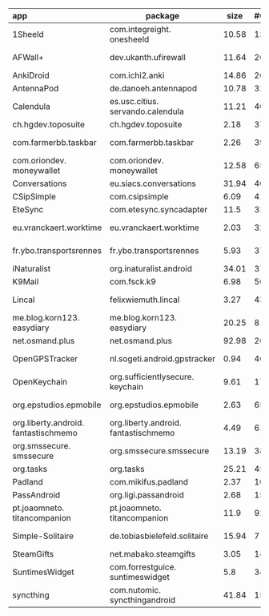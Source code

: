 | app              | package       | size  | #Component | #Activity | star | version  | github                                                | fdroid                                                       |
| :-------------------| ----------- | ----- | ---------- | --------- | ---- | -------- | ----------------------------------------------------- | ------------------------------------------------------------ |
| 1Sheeld                             | com.integreight.<br>onesheeld           | 10.58 | 13         | 8         | 67   | 1.9.0    | https://github.com/Integreight/1Sheeld-Android-App    |                                                              |
| AFWall+                             | dev.ukanth.ufirewall                | 11.64 | 26         | 15        | 1890 | 3.1.0    | https://github.com/ukanth/afwall                      | https://f-droid.org/zh_Hans/packages/dev.ukanth.ufirewall/   |
| AnkiDroid                           | com.ichi2.anki                      | 14.86 | 26         | 21        | 3775 | 2.8.4    | https://github.com/ankidroid/Anki-Android             | https://f-droid.org/packages/com.ichi2.anki/                 |
| AntennaPod                          | de.danoeh.antennapod                | 10.78 | 32         | 21        | 3567 | 1.7.1    | https://github.com/AntennaPod/AntennaPod              | https://f-droid.org/packages/de.danoeh.antennapod/           |
| Calendula                           | es.usc.citius.<br>servando.calendula    | 11.21 | 40         | 26        | 178  | 2.5.11   | https://github.com/citiususc/calendula                | https://f-droid.org/packages/es.usc.citius.servando.calendula/ |
| ch.hgdev.toposuite                  | ch.hgdev.toposuite                  | 2.18  | 37         | 37        | 10   | 1.0.3    | https://github.com/hgdev-ch/toposuite-android         | https://f-droid.org/packages/ch.hgdev.toposuite/             |
| com.farmerbb.taskbar                | com.farmerbb.taskbar                | 2.26  | 39         | 22        | 350  | 3.9.1    | https://github.com/farmerbb/Taskbar                   | https://f-droid.org/zh_Hans/packages/com.farmerbb.taskbar/   |
| com.oriondev.<br>moneywallet            | com.oriondev.<br>moneywallet            | 12.58 | 65         | 32        | 259  | 4.0.2    | https://github.com/AndreAle94/moneywallet             | https://f-droid.org/zh_Hans/packages/com.oriondev.moneywallet/ |
| Conversations                       | eu.siacs.conversations              | 31.94 | 40         | 35        | 3829 | 2.5.1    | https://github.com/iNPUTmice/Conversations            | https://f-droid.org/packages/eu.siacs.conversations/         |
| CSipSimple                          | com.csipsimple                      | 6.09  | 41         | 23        | 289  | 1.02.03  | https://github.com/r3gis3r/CSipSimple                 |                                                              |
| EteSync                             | com.etesync.syncadapter             | 11.5  | 32         | 18        | 193  | 1.4.6    | https://github.com/etesync/android                    | https://f-droid.org/packages/com.etesync.syncadapter/        |
| eu.vranckaert.worktime              | eu.vranckaert.worktime              | 2.03  | 32         | 49        | /    | 1.1.13.4 |                                                       | https://f-droid.org/zh_Hans/packages/eu.vranckaert.worktime/ |
| fr.ybo.transportsrennes             | fr.ybo.transportsrennes             | 5.93  | 37         | 30        | 55   | 3.8.4    | https://f-droid.org/packages/fr.ybo.transportsrennes/ | https://github.com/ybonnel/TransportsRennes                  |
| iNaturalist                         | org.inaturalist.android             | 34.01 | 37         | 54        | 97   | 1.11.19  | https://github.com/inaturalist/iNaturalistAndroid     |                                                              |
| K9Mail                              | com.fsck.k9                         | 6.98  | 50         | 29        | 5836 | 5.6      | https://github.com/k9mail/k-9                         | https://f-droid.org/packages/com.fsck.k9/                    |
| Lincal                              | felixwiemuth.lincal                 | 3.27  | 43         | 5         | 7    | 1.31     | https://github.com/felixwiemuth/LinCal                | https://f-droid.org/zh_Hans/packages/felixwiemuth.lincal/    |
| me.blog.korn123.<br>easydiary           | me.blog.korn123.<br>easydiary           | 20.25 | 8          | 22        | 234  | 1.4.153  | https://github.com/hanjoongcho/aaf-easydiary          | https://f-droid.org/en/packages/me.blog.korn123.easydiary/   |
| net.osmand.plus                     | net.osmand.plus                     | 92.98 | 26         | 41        | 2673 | 3.5.2    | https://github.com/osmandapp/OsmAnd                   | https://f-droid.org/packages/net.osmand.plus/                |
| OpenGPSTracker                      | nl.sogeti.android.gpstracker        | 0.94  | 46         | 11        | 32   | 1.3.5    | https://github.com/rcgroot/open-gpstracker            | https://code.google.com/archive/p/open-gpstracker/downloads  |
| OpenKeychain                        | org.sufficientlysecure.<br>keychain     | 9.61  | 17         | 55        | 1545 | 5.2      | https://github.com/open-keychain/open-keychain        | https://f-droid.org/packages/org.sufficientlysecure.keychain/ |
| org.epstudios.epmobile              | org.epstudios.epmobile              | 2.63  | 65         | 61        | 19   | 2.3.2    | https://f-droid.org/packages/org.epstudios.epmobile/  | https://github.com/mannd/epmobile                            |
| org.liberty.android.<br>fantastischmemo | org.liberty.android.<br>fantastischmemo | 4.49  | 61         | 32        | 129  | 10.6.3   | https://github.com/helloworld1/AnyMemo                |                                                              |
| org.smssecure.<br>smssecure             | org.smssecure.smssecure             | 13.19 | 38         | 32        | 1023 | 0.15.1   | https://github.com/SilenceIM/Silence                  | https://f-droid.org/en/packages/org.smssecure.smssecure/     |
| org.tasks                           | org.tasks                           | 25.21 | 45         | 44        | 1631 | 4.8.2    | https://github.com/tasks/tasks                        | https://f-droid.org/packages/org.tasks/                      |
| Padland                             | com.mikifus.padland                 | 2.37  | 10         | 10        | 42   | 1.5      | https://github.com/mikifus/padland                    | https://f-droid.org/packages/com.mikifus.padland/            |
| PassAndroid                         | org.ligi.passandroid                | 2.68  | 15         | 14        | 546  | 3.4.7    | https://github.com/ligi/PassAndroid                   | https://f-droid.org/packages/org.ligi.passandroid/           |
| pt.joaomneto.<br>titancompanion         | pt.joaomneto.<br>titancompanion         | 11.9  | 92         | 92        | 7    | 64       | https://github.com/joaomneto/TitanCompanion           | https://f-droid.org/de/packages/pt.joaomneto.titancompanion/ |
| Simple-Solitaire                    | de.tobiasbielefeld.solitaire        | 15.94 | 7          | 7         | 178  | 3.13     | https://github.com/TobiasBielefeld/Simple-Solitaire   | https://f-droid.org/packages/de.tobiasbielefeld.solitaire/   |
| SteamGifts                          | net.mabako.steamgifts               | 3.05  | 14         | 14        | 3    | 11       | 62                                                    | 1.5.11                                                       |
| SuntimesWidget                      | com.forrestguice.<br>suntimeswidget     | 5.8   | 34         | 19        | 147  | 0.11.3   | https://github.com/forrestguice/SuntimesWidget        | https://f-droid.org/packages/com.forrestguice.suntimeswidget/ |
| syncthing                           | com.nutomic.<br>syncthingandroid        | 41.84 | 15         | 13        | 1619 | 1.2.0    | https://github.com/syncthing/syncthing-android        | https://f-droid.org/packages/com.nutomic.syncthingandroid/   |
